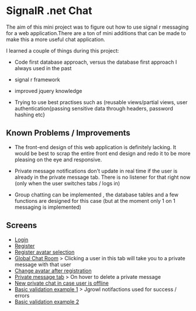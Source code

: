 # SignalR .net Chat 

The aim of this mini project was to figure out how to use signal r messaging for a web application.There are a ton of mini additions that can be made to make this a more useful chat application. 

I learned a couple of things during this project:

- Code first database approach, versus the database first approach I always used in the past

- signal r framework 

- improved jquery knowledge 

- Trying to use best practises such as (reusable views/partial views, user authentication{passing sensitive data through headers, password hashing etc}

## Known Problems / Improvements

- The front-end design of this web application is definitely lacking. It would be best to scrap the entire front end design and redo it to be more pleasing on the eye and responsive.

- Private message notifications don't update in real time if the user is already in the private message tab. There is no listener for that right now (only when the user switches tabs / logs in) 

- Group chatting can be implemented , the database tables and a few functions are designed for this case (but at the moment only 1 on 1 messaging is implemented)



## Screens

- [Login](https://imgur.com/HabnXcJ)
- [Register](https://imgur.com/IToqQAn)
- [Register avatar selection](https://imgur.com/bISiMAt)
- [Global Chat Room](https://imgur.com/ArPAHz0) > Clicking a user in this tab will take you to a private message with that user
- [Change avatar after registration](https://imgur.com/6r9KcnJ)
- [Private message tab](https://imgur.com/X8YjeOV) > On hover to delete a private message
- [New private chat in case user is offline](https://imgur.com/nTWBGtN) 
- [Basic validation example 1](https://imgur.com/IToqQAn) > Jgrowl notifactions used for success / errors
- [Basic validation example 2](https://imgur.com/7hYCm2S)





